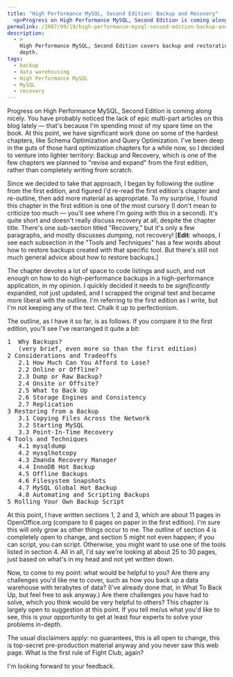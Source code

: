 ```yaml
---
title: "High Performance MySQL, Second Edition: Backup and Recovery"
  <p>Progress on High Performance MySQL, Second Edition is coming along nicely.  You have probably noticed the lack of epic multi-part articles on this blog lately -- that's because I'm spending most of my spare time on the book.  At this point, we have significant work done on some of the hardest chapters, like Schema Optimization and Query Optimization.  I've been deep in the guts of those hard optimization chapters for a while now, so I decided to venture into lighter territory: Backup and Recovery, which is one of the few chapters we planned to "revise and expand" from the first edition, rather than completely writing from scratch.  I'd love to hear your thoughts and wishes -- click through to the full article for more details on the chapter and how it's shaping up.</p>
permalink: /2007/09/19/high-performance-mysql-second-edition-backup-and-recovery/
description:
  - >
    High Performance MySQL, Second Edition covers backup and restoration in greater
    depth.
tags:
  - backup
  - data warehousing
  - High Performance MySQL
  - MySQL
  - recovery
---
```

Progress on High Performance MySQL, Second Edition is coming along nicely. You have probably noticed the lack of epic multi-part articles on this blog lately &#8212; that's because I'm spending most of my spare time on the book. At this point, we have significant work done on some of the hardest chapters, like Schema Optimization and Query Optimization. I've been deep in the guts of those hard optimization chapters for a while now, so I decided to venture into lighter territory: Backup and Recovery, which is one of the few chapters we planned to "revise and expand" from the first edition, rather than completely writing from scratch.

Since we decided to take that approach, I began by following the outline from the first edition, and figured I'd re-read the first edition's chapter and re-outline, then add more material as appropriate. To my surprise, I found this chapter in the first edition is one of the most cursory (I don't mean to criticize too much &#8212; you'll see where I'm going with this in a second). It's quite short and doesn't really discuss recovery at all, despite the chapter title. There's one sub-section titled "Recovery," but it's only a few paragraphs, and mostly discusses *dumping*, not recovery! [**Edit**: whoops, I see each subsection in the "Tools and Techniques" has a few words about how to restore backups created with that specific tool. But there's still not much general advice about how to restore backups.]

The chapter devotes a lot of space to code listings and such, and not enough on how to do high-performance backups in a high-performance application, in my opinion. I quickly decided it needs to be *significantly* expanded, not just updated, and I scrapped the original text and became more liberal with the outline. I'm referring to the first edition as I write, but I'm not keeping any of the text. Chalk it up to perfectionism.

The outline, as I have it so far, is as follows. If you compare it to the first edition, you'll see I've rearranged it quite a bit:

<pre>1  Why Backups?
   (very brief, even more so than the first edition)
2 Considerations and Tradeoffs
   2.1 How Much Can You Afford to Lose?
   2.2 Online or Offline?
   2.3 Dump or Raw Backup?
   2.4 Onsite or Offsite?
   2.5 What to Back Up
   2.6 Storage Engines and Consistency
   2.7 Replication
3 Restoring from a Backup
   3.1 Copying Files Across the Network
   3.2 Starting MySQL
   3.3 Point-In-Time Recovery
4 Tools and Techniques
   4.1 mysqldump
   4.2 mysqlhotcopy
   4.3 Zmanda Recovery Manager
   4.4 InnoDB Hot Backup
   4.5 Offline Backups
   4.6 Filesystem Snapshots
   4.7 MySQL Global Hot Backup
   4.8 Automating and Scripting Backups
5 Rolling Your Own Backup Script</pre>

At this point, I have written sections 1, 2 and 3, which are about 11 pages in OpenOffice.org (compare to 6 pages on paper in the first edition). I'm sure this will only grow as other things occur to me. The outline of section 4 is completely open to change, and section 5 might not even happen; if you can script, you can script. Otherwise, you might want to use one of the tools listed in section 4. All in all, I'd say we're looking at about 25 to 30 pages, just based on what's in my head and not yet written down.

Now, to come to my point: what would be helpful to you? Are there any challenges you'd like me to cover, such as how you back up a data warehouse with terabytes of data? (I've already done that, in What To Back Up, but feel free to ask anyway.) Are there challenges *you* have had to solve, which you think would be very helpful to others? This chapter is largely open to suggestion at this point. If you tell me/us what you'd like to see, this is your opportunity to get at least four experts to solve your problems in-depth.

The usual disclaimers apply: no guarantees, this is all open to change, this is top-secret pre-production material anyway and you never saw this web page. What is the first rule of Fight Club, again?

I'm looking forward to your feedback.
